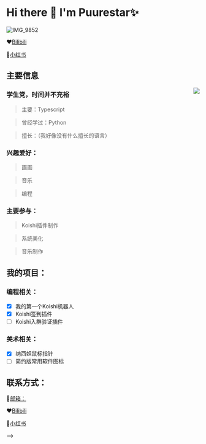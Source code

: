 # Hi there 👋 I'm Puurestar✨

![IMG_9852](https://github.com/Puurestar/Puurestar/assets/105161692/a55ab647-d540-43b2-bc52-8876adc7cbe8)

❤️[Bilibili](https://b23.tv/8at6ycs)

🧡[小红书](https://www.xiaohongshu.com/user/profile/63fb51a00000000029016507?xhsshare=CopyLink&appuid=63fb51a00000000029016507&apptime=1710652955)

## 主要信息

<img align="right" src="https://api.githubtrends.io/user/svg/Puurestar/repos?time_range=one_year&group=other&loc_metric=changed&theme=ferns" />

### 学生党，时间并不充裕

 > 主要：Typescript

 > 曾经学过：Python

 > 擅长：（我好像没有什么擅长的语言）

### 兴趣爱好：

 > 画画

 > 音乐

 > 编程

### 主要参与：

 > Koishi插件制作

 > 系统美化

 > 音乐制作

## 我的项目：

### 编程相关：
- [x] 我的第一个Koishi机器人
- [x] Koishi签到插件
- [ ] Koishi入群验证插件
### 美术相关：
- [x] 纳西妲鼠标指针
- [ ] 简约版常用软件图标

## 联系方式：

📮[邮箱：](henrystay@outlook.com)

❤️[Bilibili](https://b23.tv/8at6ycs)

🧡[小红书](https://www.xiaohongshu.com/user/profile/63fb51a00000000029016507?xhsshare=CopyLink&appuid=63fb51a00000000029016507&apptime=1710652955)

-->
